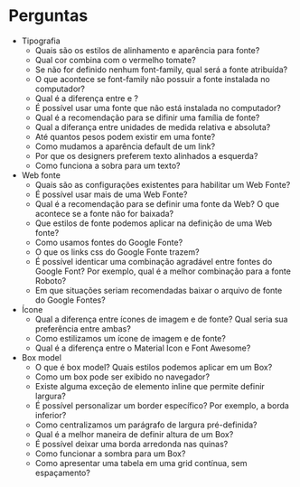 # Perguntas

* Tipografia
  * Quais são os estilos de alinhamento e aparência para fonte?
  * Qual cor combina com o vermelho tomate?
  * Se não for definido nenhum font-family, qual será a fonte atribuída?
  * O que acontece se font-family não possuir a fonte instalada no computador?
  * Qual é a diferença entre <font-family> e <generic-family>?
  * É possível usar uma fonte que não está instalada no computador?
  * Qual é a recomendação para se difinir uma família de fonte?
  * Qual a diferança entre unidades de medida relativa e absoluta?
  * Até quantos pesos podem existir em uma fonte?
  * Como mudamos a aparência default de um link?
  * Por que os designers preferem texto alinhados a esquerda?
  * Como funciona a sobra para um texto?
* Web fonte
  * Quais são as configurações existentes para habilitar um Web Fonte?
  * É possível usar mais de uma Web Fonte?
  * Qual é a recomendação para se definir uma fonte da Web? O que acontece se a fonte não for baixada?
  * Que estilos de fonte podemos aplicar na definição de uma Web fonte?
  * Como usamos fontes do Google Fonte? 
  * O que os links css do Google Fonte trazem?
  * É possível identicar uma combinação agradável entre fontes do Google Font? Por exemplo, qual é a melhor combinação para a fonte Roboto?
  * Em que situações seriam recomendadas baixar o arquivo de fonte do Google Fontes?
* Ícone
  * Qual a diferença entre ícones de imagem e de fonte? Qual seria sua preferência entre ambas?
  * Como estilizamos um ícone de imagem e de fonte?
  * Qual é a diferença entre o Material Icon e Font Awesome?
* Box model
  * O que é box model? Quais estilos podemos aplicar em um Box?
  * Como um box pode ser exibido no navegador?
  * Existe alguma exceção de elemento inline que permite definir largura?
  * É possível personalizar um border específico? Por exemplo, a borda inferior?
  * Como centralizamos um parágrafo de largura pré-definida?
  * Qual é a melhor maneira de definir altura de um Box?
  * É possível deixar uma borda arredonda nas quinas?
  * Como funcionar a sombra para um Box?
  * Como apresentar uma tabela em uma grid contínua, sem espaçamento?